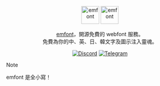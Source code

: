 <div align=center>

<img src=https://github.com/emfont/emfont/raw/refs/heads/main/src/public/static/img/logo/emfont-logo-light.svg#gh-dark-mode-only height=48px alt=emfont>
<img src=https://github.com/emfont/emfont/raw/refs/heads/main/src/public/static/img/logo/emfont-logo-dark.svg#gh-light-mode-only height=48px alt=emfont>

[emfont](https://font.emtech.cc)，開源免費的 webfont 服務。  
免費為你的中、英、日、韓文字及圖示注入靈魂。

[![Discord](https://img.shields.io/badge/-Discord-7289DA?style=flat-square&logo=Discord&logoColor=white)](https://dc.elvismao.com) [![Telegram](https://img.shields.io/badge/-Telegram-169BD7?style=flat-square&logo=Telegram&logoColor=white)](https://t.me/emfont)

</div>


> [!NOTE]  
> emfont 是全小寫！
